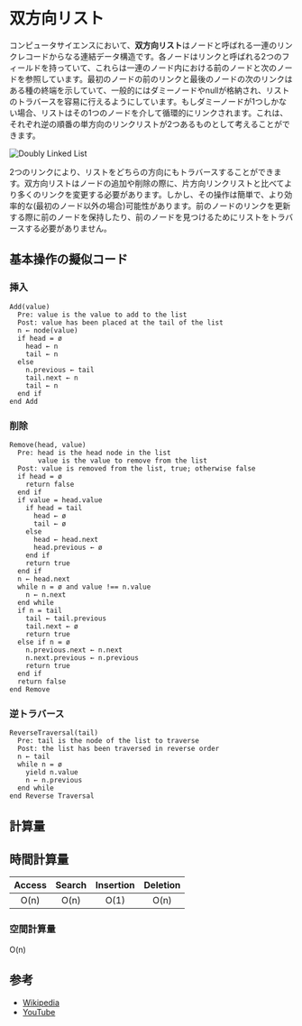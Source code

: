 # 双方向リスト

コンピュータサイエンスにおいて、**双方向リスト**はノードと呼ばれる一連のリンクレコードからなる連結データ構造です。各ノードはリンクと呼ばれる2つのフィールドを持っていて、これらは一連のノード内における前のノードと次のノードを参照しています。最初のノードの前のリンクと最後のノードの次のリンクはある種の終端を示していて、一般的にはダミーノードやnullが格納され、リストのトラバースを容易に行えるようにしています。もしダミーノードが1つしかない場合、リストはその1つのノードを介して循環的にリンクされます。これは、それぞれ逆の順番の単方向のリンクリストが2つあるものとして考えることができます。

![Doubly Linked List](https://upload.wikimedia.org/wikipedia/commons/5/5e/Doubly-linked-list.svg)

2つのリンクにより、リストをどちらの方向にもトラバースすることができます。双方向リストはノードの追加や削除の際に、片方向リンクリストと比べてより多くのリンクを変更する必要があります。しかし、その操作は簡単で、より効率的な(最初のノード以外の場合)可能性があります。前のノードのリンクを更新する際に前のノードを保持したり、前のノードを見つけるためにリストをトラバースする必要がありません。

## 基本操作の擬似コード

### 挿入

```text
Add(value)
  Pre: value is the value to add to the list
  Post: value has been placed at the tail of the list
  n ← node(value)
  if head = ø
    head ← n
    tail ← n
  else
    n.previous ← tail
    tail.next ← n
    tail ← n
  end if
end Add
```
    
### 削除

```text
Remove(head, value)
  Pre: head is the head node in the list
       value is the value to remove from the list
  Post: value is removed from the list, true; otherwise false
  if head = ø
    return false
  end if
  if value = head.value
    if head = tail
      head ← ø
      tail ← ø
    else
      head ← head.next
      head.previous ← ø
    end if
    return true
  end if
  n ← head.next
  while n = ø and value !== n.value
    n ← n.next
  end while
  if n = tail
    tail ← tail.previous
    tail.next ← ø
    return true
  else if n = ø
    n.previous.next ← n.next
    n.next.previous ← n.previous
    return true
  end if
  return false
end Remove
```
    
### 逆トラバース

```text
ReverseTraversal(tail)
  Pre: tail is the node of the list to traverse
  Post: the list has been traversed in reverse order
  n ← tail
  while n = ø
    yield n.value
    n ← n.previous
  end while
end Reverse Traversal
```
    
## 計算量

## 時間計算量

| Access    | Search    | Insertion | Deletion  |
| :-------: | :-------: | :-------: | :-------: |
| O(n)      | O(n)      | O(1)      | O(n)      |

### 空間計算量

O(n)

## 参考

- [Wikipedia](https://en.wikipedia.org/wiki/Doubly_linked_list)
- [YouTube](https://www.youtube.com/watch?v=JdQeNxWCguQ&t=7s&index=72&list=PLLXdhg_r2hKA7DPDsunoDZ-Z769jWn4R8)
